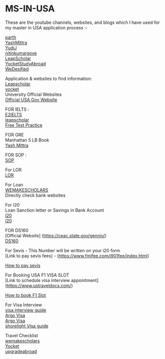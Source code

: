 # MS-IN-USA


These are the youtube channels, websites, and blogs  which I have used for my master in USA application process :-

[parth](https://www.youtube.com/@ParthVijayvergiya) <br>
[YashMittra](https://www.youtube.com/@YashMittraYMGrad) <br>
[YudiJ](https://www.youtube.com/@YudiJ) <br>
[nitinkumargove](https://www.youtube.com/@nitinkumargove) <br>
[LeapScholar](https://www.youtube.com/@LeapScholar) <br>
[YocketStudyAbroad](https://www.youtube.com/@YocketStudyAbroad) <br>
[WeDesified](https://www.youtube.com/@WeDesified) <br>

Application & websites to find information: <br>
[Leapscholar](https://leapscholar.com/) <br>
[yocket](https://yocket.com/) <br>
University Official  Websites <br>
[Official USA Gov Website](https://studyinthestates.dhs.gov/students) <br>

FOR IELTS : <br>
[E2IELTS](https://www.youtube.com/@E2IELTS) <br>
[leapscholar](https://ielts.leapscholar.com/) <br>
[Free Test Practice](https://ieltsonlinetests.com/) <br>
 
FOR GRE <br>
Manhattan 5 LB Book <br>
[Yash Mittra](https://www.youtube.com/watch?v=GVKqmALLRDM) <br>

FOR SOP : <br>
[SOP](https://www.youtube.com/watch?v=t8FTM5az7Lo) <br>

For LOR <br>
[LOR](https://www.youtube.com/watch?v=nRk_7maHnuU) <br>

For Loan <br>
[WEMAKESCHOLARS](https://www.wemakescholars.com/education-loan) <br>
Directly check bank websites <br>


For I20 <br>
Loan Sanction letter or Savings in Bank Account <br>
[I20](https://www.youtube.com/watch?v=YRlXsIw3uXg) <br>
[I20](https://www.youtube.com/watch?v=-gllzYF7Zqg) <br>

FOR DS160 <br>
[Official Website] (https://ceac.state.gov/genniv/) <br>
[DS160](https://www.youtube.com/watch?v=IxTxJ8SaJYI) <br>

For Sevis - This Number will be written on your i20 form <br>
[Link to pay sevis  fees] - (https://www.fmjfee.com/i901fee/index.html) <br>

[How to pay sevis](https://www.youtube.com/watch?v=_SDOcm-rUwA) <br>

For Booking  USA F1 VISA SLOT <br>
[Link to schedule visa interview appointment] (https://www.ustraveldocs.com/) <br>

[How to book F1 Slot](https://www.youtube.com/watch?v=ESoJwVcS5m0) <br>

For Visa Interview <br>
[visa interview guide](https://www.youtube.com/watch?v=_6MKgYXVPME) <br>
[Argo Visa](https://www.youtube.com/watch?v=IKBFhFmrY3A) <br>
[Argo Visa](https://www.youtube.com/watch?v=_uS6KvsZn_U) <br>
[shorelight Visa guide](https://shorelight.com/student-stories/f-1-visa-interview-questions/) <br>

Travel Checklist <br>
[wemakescholars](https://www.wemakescholars.com/blog/study-in-usa-101-complete-travel-checklist-for-indian-students) <br>
[Yocket](https://yocket.com/blog/things-to-carry-to-abroad-for-students) <br>
[upgradeabroad](https://www.upgradabroad.com/articles/packing-list-for-indian-students-going-abroad/) <br>




